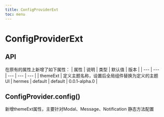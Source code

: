 ```yaml
---
title: ConfigProviderExt
toc: menu
---
```


# ConfigProviderExt

## API
在原有的属性上新增了如下属性：
| 属性 | 说明 | 类型 | 默认值 | 版本 |
| --- | --- | --- | --- | --- |
| themeExt | 定义主题名称，设置后全局组件替换为定义的主题UI | hermes | default | default | 0.0.1-alpha.0 |

## ConfigProvider.config()
新增themeExt属性，主要针对Modal、Message、Notification 静态方法配置
